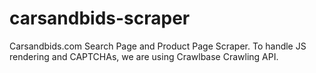 # carsandbids-scraper
Carsandbids.com Search Page and Product Page Scraper. To handle JS rendering and CAPTCHAs, we are using Crawlbase Crawling API.
